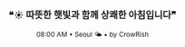 <div align="center">

<br>

<h3>❝☀️ 따뜻한 햇빛과 함께 상쾌한 아침입니다❞</h3>

<sub>08:00 AM • Seoul 🌤️ • by CrowRish</sub>

<br>

</div>